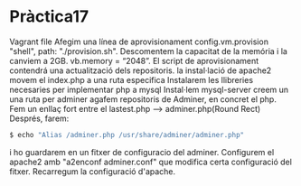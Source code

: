 # Pràctica17
Vagrant file 
Afegim una línea de aprovisionament config.vm.provision "shell", path: "./provision.sh".
Descomentem la capacitat de la memória i la canviem a 2GB.
vb.memory = “2048”.
El script de aprovisionament contendrá una actualització dels repositoris.
la instal·lació de apache2
 movem el index.php a una ruta especifica
 Instalarem les llibreries necesaries per implementar php a mysql
Instal·lem mysql-server
creem un una ruta per adminer
agafem repositoris de Adminer, en concret el php.
Fem un enllaç fort entre el lastest.php  --> adminer.php(Round Rect) 
Després, farem:
```sh
$ echo "Alias /adminer.php /usr/share/adminer/adminer.php"
```
i ho guardarem en un fitxer de configuracio del adminer.
Configurem el apache2 amb "a2enconf adminer.conf" que modifica certa configuració del fitxer.
Recarregum la configuració d'apache.

